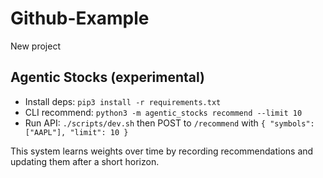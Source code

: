 # Github-Example
New project 

## Agentic Stocks (experimental)

- Install deps: `pip3 install -r requirements.txt`
- CLI recommend: `python3 -m agentic_stocks recommend --limit 10`
- Run API: `./scripts/dev.sh` then POST to `/recommend` with `{ "symbols": ["AAPL"], "limit": 10 }`

This system learns weights over time by recording recommendations and updating them after a short horizon.


